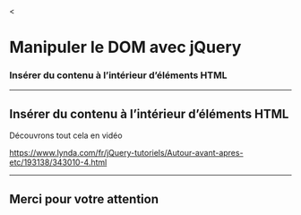 <<!-- footer: Copyright 2017 © Glenn ROLLAND – Reproduction interdite -->
<!-- page_number : true -->

<link rel="stylesheet" href="../../assets/style.css" />

# Manipuler le DOM avec jQuery

### Insérer du contenu à l’intérieur d’éléments HTML

<!-- 04/07 Vidéo (screencast) -->

----

## Insérer du contenu à l’intérieur d’éléments HTML

Découvrons tout cela en vidéo

<https://www.lynda.com/fr/jQuery-tutoriels/Autour-avant-apres-etc/193138/343010-4.html>

----

## Merci pour votre attention

